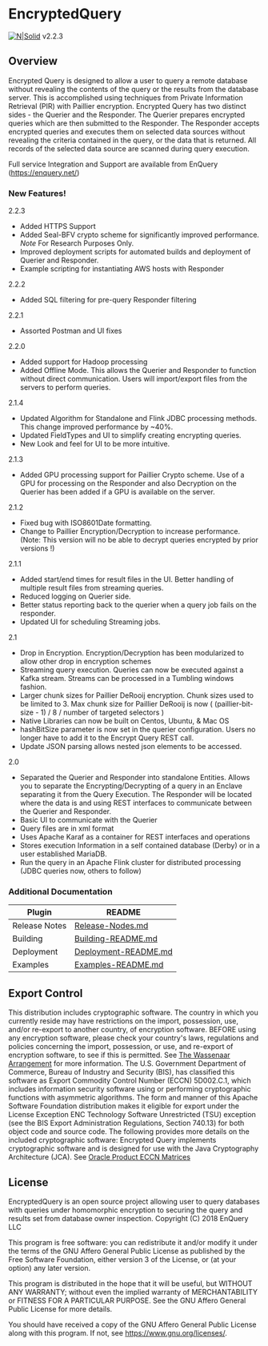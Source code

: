 # EncryptedQuery

[![N|Solid](https://enquery.net/wp-content/uploads/2018/03/EnQuery-logo-400x100.jpg)](https://enquery.net) v2.2.3


## Overview

Encrypted Query is designed to allow a user to query a remote database without revealing the contents of the query or the results from the database server.  This is accomplished using techniques from Private Information Retrieval (PIR) with Paillier encryption. Encrypted Query has two distinct sides - the Querier and the Responder.  The Querier prepares encrypted queries which are then submitted to the Responder.  The Responder accepts encrypted queries and executes them on selected data sources without revealing the criteria contained in the query, or the data that is returned. All records of the selected data source are scanned during query execution.

Full service Integration and Support are available from EnQuery (https://enquery.net/)

### New Features!
2.2.3
 - Added HTTPS Support
 - Added Seal-BFV crypto scheme for significantly improved performance. *Note* For Research Purposes Only.
 - Improved deployment scripts for automated builds and deployment of Querier and Responder.
 - Example scripting for instantiating AWS hosts with Responder

2.2.2
 - Added SQL filtering for pre-query Responder filtering

2.2.1
 - Assorted Postman and UI fixes

2.2.0
 - Added support for Hadoop processing
 - Added Offline Mode.  This allows the Querier and Responder to function without direct communication.   Users will import/export files from the servers to perform queries.

2.1.4
 - Updated Algorithm for Standalone and Flink JDBC processing methods.   This change improved performance by ~40%.  
 - Updated FieldTypes and UI to simplify creating encrypting queries.
 - New Look and feel for UI to be more intuitive.

2.1.3
 - Added GPU processing support for Paillier Crypto scheme.   Use of a GPU for processing on the Responder and also Decryption on the Querier has been added if a GPU is available on the server.

2.1.2
 - Fixed bug with ISO8601Date formatting.
 - Change to Paillier Encryption/Decryption to increase performance.   (Note:  This version will no be able to decrypt queries encrypted by prior versions !)

2.1.1
 - Added start/end times for result files in the UI.  Better handling of multiple result files from streaming queries.
 - Reduced logging on Querier side.
 - Better status reporting back to the querier when a query job fails on the responder.
 - Updated UI for scheduling Streaming jobs.

2.1
 - Drop in Encryption.  Encryption/Decryption has been modularized to allow other drop in encryption schemes
 - Streaming query execution.  Queries can now be executed against a Kafka stream.  Streams can be processed in a Tumbling windows fashion.   
 - Larger chunk sizes for Paillier DeRooij encryption.  Chunk sizes used to be limited to 3.  Max chunk size for Paillier DeRooij is now ( (paillier-bit-size - 1) / 8 / number of targeted selectors )
 - Native Libraries can now be built on Centos, Ubuntu, & Mac OS
 - hashBitSize parameter is now set in the querier configuration.  Users no longer have to add it to the Encrypt Query REST call.
 - Update JSON parsing allows nested json elements to be accessed.

2.0
  - Separated the Querier and Responder into standalone Entities.  Allows you to separate the Encrypting/Decrypting of a query in an Enclave separating it from the Query Execution.   The Responder will be located where the data is and using REST interfaces to communicate between the Querier and Responder.
  - Basic UI to communicate with the Querier
  - Query files are in xml format
  - Uses Apache Karaf as a container for REST interfaces and operations
  - Stores execution Information in a self contained database (Derby) or in a user established MariaDB.
  - Run the query in an Apache Flink cluster for distributed processing (JDBC queries now, others to follow)




### Additional Documentation

| Plugin | README |
| ------ | ------ |
| Release Notes | [Release-Nodes.md][PlRn] |
| Building | [Building-README.md][PlDb] |
| Deployment | [Deployment-README.md][PlGh] |
| Examples | [Examples-README.md][PlGd] |




## Export Control

This distribution includes cryptographic software. The country in which you currently reside may have restrictions on the import, possession, use, and/or re-export to another country, of encryption software. BEFORE using any encryption software, please check your country's laws, regulations and policies concerning the import, possession, or use, and re-export of encryption software, to see if this is permitted. See [The Wassenaar Arrangement](http://www.wassenaar.org) for more information.
The U.S. Government Department of Commerce, Bureau of Industry and Security (BIS), has classified this software as Export Commodity Control Number (ECCN) 5D002.C.1, which includes information security software using or performing cryptographic functions with asymmetric algorithms. The form and manner of this Apache Software Foundation distribution makes it eligible for export under the License Exception ENC Technology Software Unrestricted (TSU) exception (see the BIS Export Administration Regulations, Section 740.13) for both object code and source code.
The following provides more details on the included cryptographic software:
Encrypted Query implements cryptographic software and is designed for use with the Java Cryptography Architecture (JCA).
See [Oracle Product ECCN Matrices](http://www.oracle.com/us/products/export/eccn-matrix-345817.html)

## License
EncryptedQuery is an open source project allowing user to query databases with queries under homomorphic encryption to securing the query and results set from database owner inspection.
Copyright (C) 2018  EnQuery LLC

This program is free software: you can redistribute it and/or modify
it under the terms of the GNU Affero General Public License as
published by the Free Software Foundation, either version 3 of the
License, or (at your option) any later version.

This program is distributed in the hope that it will be useful,
but WITHOUT ANY WARRANTY; without even the implied warranty of
MERCHANTABILITY or FITNESS FOR A PARTICULAR PURPOSE.  See the
GNU Affero General Public License for more details.

You should have received a copy of the GNU Affero General Public License
along with this program.  If not, see <https://www.gnu.org/licenses/>.



[//]: # (These are reference links used in the body of this note and get stripped out when the markdown processor does its job. There is no need to format nicely because it shouldn't be seen. Thanks SO - http://stackoverflow.com/questions/4823468/store-comments-in-markdown-syntax)

   [PlDb]: <https://github.com/En-Query/EncryptedQuery/blob/master/doc/Building-README.md>
   [PlGh]: <https://github.com/En-Query/EncryptedQuery/blob/master/doc/Deployment-README.md>
   [PlGd]: https://github.com/En-Query/EncryptedQuery/blob/master/examples/Examples-README.md
   [PlLs]: <https://github.com/En-Query/EncryptedQuery/blob/master/LICENSE>
   [PlRn]: https://github.com/En-Query/EncryptedQuery/blob/master/Release-Notes.md

